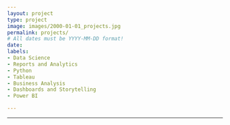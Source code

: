 ```yaml
---
layout: project
type: project
image: images/2000-01-01_projects.jpg
permalink: projects/
# All dates must be YYYY-MM-DD format!
date: 
labels:
- Data Science
- Reports and Analytics
- Python
- Tableau
- Business Analysis
- Dashboards and Storytelling
- Power BI

---
```



<hr>


